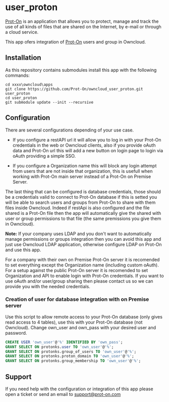 user_proton
============

[Prot-On](http://Prot-On.com) is an application that allows you to protect, manage and track the use of all kinds of files that are shared on the Internet, by e-mail or through a cloud service.



This app ofers integration of [Prot-On](http://Prot-On.com) users and group in Owncloud.


## Installation


As this repository contains submodules install this app with the following commands:

```
cd xxxx\owncloud\apps
git clone https://github.com/Prot-On/owncloud_user_proton.git user_proton
cd user_proton
git submodule update --init --recursive
```

## Configuration


There are several configurations depending of your use case.

* If you configure a restAPI url it will allow you to log in with your Prot-On credentials in the web or Owncloud clients, also if you provide oAuth data and Prot-On url this will add a new button on login page to login via oAuth providing a simple SSO.

* If you configure a Organization name this will block any login attempt from users that are not inside that organization, this is usefull when working with Prot-On main server instead of a Prot-On on Premise Server.

The last thing that can be configured is database credentials, those should be a credentials valid to connect to Prot-On database if this is setted you will be able to search users and groups from Prot-On to share with them files inside Owncloud.
Indeed if restApi is also configured and the file shared is a Prot-On file then the app will automatically give the shared with user or group permissions to that file (the same premissions you give them in Owncloud).

**Note:** If your company uses LDAP and you don't want to automatically manage permissions or groups integration then you can avoid this app and just use Owncloud LDAP application, otherwise configure LDAP on Prot-On and use this app.

For a company with their own on Premise Prot-On server it is recomended to set everything except the Organization name (including custom oAuth).
For a setup against the public Prot-On server it is recomended to set Organization and API to enable login with Prot-On credentials. If you want to use oAuth and/or user/group sharing then please contact us so we can provide you with the needed credentials.

### Creation of user for database integration with on Premise server

Use this script to allow remote access to your Prot-On database (only gives read access to 4 tables), use this with your Prot-On database (not Owncloud).
Change own_user and own_pass with your desired user and password.

```sql
CREATE USER 'own_user'@'%' IDENTIFIED BY 'own_pass';
GRANT SELECT ON protonks.user TO 'own_user'@'%';
GRANT SELECT ON protonks.group_of_users TO 'own_user'@'%';
GRANT SELECT ON protonks.proton_domain TO 'own_user'@'%';
GRANT SELECT ON protonks.group_membership TO 'own_user'@'%';
```

## Support


If you need help with the configuration or integration of this app please open a ticket or send an email to support@prot-on.com
